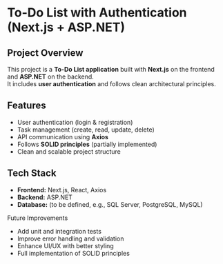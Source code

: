 # To-Do List with Authentication (Next.js + ASP.NET)

## Project Overview  
This project is a **To-Do List application** built with **Next.js** on the frontend and **ASP.NET** on the backend.  
It includes **user authentication** and follows clean architectural principles.  

## Features  
- User authentication (login & registration)  
- Task management (create, read, update, delete)  
- API communication using **Axios**  
- Follows **SOLID principles** (partially implemented)  
- Clean and scalable project structure  

## Tech Stack  
- **Frontend:** Next.js, React, Axios  
- **Backend:** ASP.NET  
- **Database:** (to be defined, e.g., SQL Server, PostgreSQL, MySQL)  

Future Improvements

 - Add unit and integration tests
 - Improve error handling and validation
 - Enhance UI/UX with better styling
 - Full implementation of SOLID principles